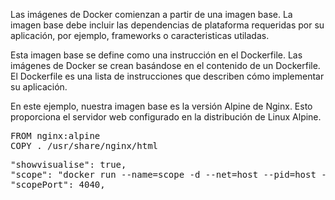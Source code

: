 Las imágenes de Docker comienzan a partir de una imagen base. La imagen base debe incluir las dependencias de plataforma requeridas por su aplicación, por ejemplo,
frameworks o caracteristicas utiladas.

Esta imagen base se define como una instrucción en el Dockerfile. Las imágenes de Docker se crean basándose en el contenido de un Dockerfile. 
El Dockerfile es una lista de instrucciones que describen cómo implementar su aplicación.

En este ejemplo, nuestra imagen base es la versión Alpine de Nginx. Esto proporciona el servidor web configurado en la distribución de Linux Alpine.

<pre class="file" data-target="clipboard">
FROM nginx:alpine
COPY . /usr/share/nginx/html
</pre>



<pre class="file">
"showvisualise": true,
"scope": "docker run --name=scope -d --net=host --pid=host --privileged -v /var/run/docker.sock:/var/run/docker.sock:rw weaveworks/scope:1.9.1 --probe.docker=true",
"scopePort": 4040,
</pre>
